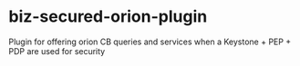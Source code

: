 # biz-secured-orion-plugin
Plugin for offering orion CB queries and services when a Keystone + PEP + PDP are used for security

